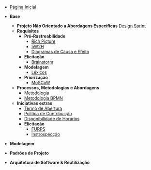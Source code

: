 <!-- docs/_sidebar.md -->

- [Página Inicial](README.md)

- **Base**
  - **Projeto Não Orientado a Abordagens Específicas**
  [Design Sprint](pages/Base/ProjetoNaoOrientado/DesignSprint.md)
  - **Requisitos**
    - **Pré-Rastreabilidade**
      - [Rich Picture](pages/Base/Metodologias/RichPicture.md)
      - [5W2H](pages/Base/Metodologias/5W2H.md)
      - [Diagramas de Causa e Efeito](pages/Base/ProjetoNaoOrientado/CausaEfeito.md)
    - **Elicitação**
      - [Brainstorm](pages/Base/ProjetoNaoOrientado/Requisistos/Elicitacao/Brainstorm.md)
    - **Modelagem**
      - [Léxicos](pages/Base/ProjetoNaoOrientado/Requisistos/Modelagem/Lexicos.md)
    - **Priorização**
      - [MoSCoW](pages/Base/ProjetoNaoOrientado/Requisistos/Priorizacao/Moscow.md)
  - **Processos, Metodologias e Abordagens**
    - [Metodologia](pages/Base/Metodologias/Metodologias.md)
    - [Metodologia BPMN](pages/Base/Metodologias/BPMN.md)
  - **Iniciativas extras**
    - [Termo de Abertura](pages/Base/ProjetoNaoOrientado/TAP.md)
    - [Política de Contribuição](pages/Base/ProjetoNaoOrientado/Extra/CONTRIBUTING.md)
    - [Disponibilidade de Horários](pages/Base/ProjetoNaoOrientado/Extra/heatmap.md)
    - **Elicitação**
      - [FURPS](pages/Base/ProjetoNaoOrientado/Requisistos/Elicitacao/FURPS+.md)
      - [Instrospecção](pages/Base/ProjetoNaoOrientado/Requisistos/Elicitacao/Introspeccao.md)

- **Modelagem**

- **Padrões de Projeto**

- **Arquitetura de Software & Reutilização**
